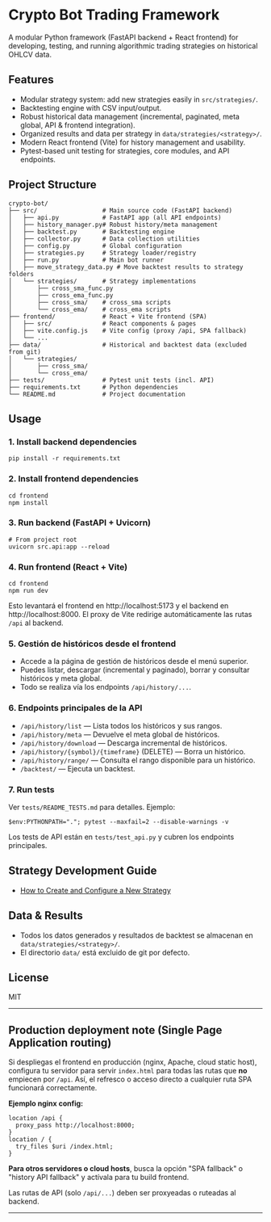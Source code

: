 # Crypto Bot Trading Framework

A modular Python framework (FastAPI backend + React frontend) for developing, testing, and running algorithmic trading strategies on historical OHLCV data.

## Features
- Modular strategy system: add new strategies easily in `src/strategies/`.
- Backtesting engine with CSV input/output.
- Robust historical data management (incremental, paginated, meta global, API & frontend integration).
- Organized results and data per strategy in `data/strategies/<strategy>/`.
- Modern React frontend (Vite) for history management and usability.
- Pytest-based unit testing for strategies, core modules, and API endpoints.

## Project Structure
```
crypto-bot/
├── src/                  # Main source code (FastAPI backend)
│   ├── api.py            # FastAPI app (all API endpoints)
│   ├── history_manager.py# Robust history/meta management
│   ├── backtest.py       # Backtesting engine
│   ├── collector.py      # Data collection utilities
│   ├── config.py         # Global configuration
│   ├── strategies.py     # Strategy loader/registry
│   ├── run.py            # Main bot runner
│   ├── move_strategy_data.py # Move backtest results to strategy folders
│   └── strategies/       # Strategy implementations
│       ├── cross_sma_func.py
│       ├── cross_ema_func.py
│       ├── cross_sma/    # cross_sma scripts
│       └── cross_ema/    # cross_ema scripts
├── frontend/             # React + Vite frontend (SPA)
│   ├── src/              # React components & pages
│   ├── vite.config.js    # Vite config (proxy /api, SPA fallback)
│   └── ...
├── data/                 # Historical and backtest data (excluded from git)
│   └── strategies/
│       ├── cross_sma/
│       └── cross_ema/
├── tests/                # Pytest unit tests (incl. API)
├── requirements.txt      # Python dependencies
└── README.md             # Project documentation
```

## Usage
### 1. Install backend dependencies
```
pip install -r requirements.txt
```

### 2. Install frontend dependencies
```
cd frontend
npm install
```

### 3. Run backend (FastAPI + Uvicorn)
```
# From project root
uvicorn src.api:app --reload
```

### 4. Run frontend (React + Vite)
```
cd frontend
npm run dev
```
Esto levantará el frontend en http://localhost:5173 y el backend en http://localhost:8000. El proxy de Vite redirige automáticamente las rutas `/api` al backend.

### 5. Gestión de históricos desde el frontend
- Accede a la página de gestión de históricos desde el menú superior.
- Puedes listar, descargar (incremental y paginado), borrar y consultar históricos y meta global.
- Todo se realiza vía los endpoints `/api/history/...`.

### 6. Endpoints principales de la API
- `/api/history/list` — Lista todos los históricos y sus rangos.
- `/api/history/meta` — Devuelve el meta global de históricos.
- `/api/history/download` — Descarga incremental de históricos.
- `/api/history/{symbol}/{timeframe}` (DELETE) — Borra un histórico.
- `/api/history/range/` — Consulta el rango disponible para un histórico.
- `/backtest/` — Ejecuta un backtest.

### 7. Run tests
Ver `tests/README_TESTS.md` para detalles. Ejemplo:
```
$env:PYTHONPATH="."; pytest --maxfail=2 --disable-warnings -v
```
Los tests de API están en `tests/test_api.py` y cubren los endpoints principales.

## Strategy Development Guide

- [How to Create and Configure a New Strategy](STRATEGY_GUIDE.md)

## Data & Results
- Todos los datos generados y resultados de backtest se almacenan en `data/strategies/<strategy>/`.
- El directorio `data/` está excluido de git por defecto.

## License
MIT

---

## Production deployment note (Single Page Application routing)

Si despliegas el frontend en producción (nginx, Apache, cloud static host), configura tu servidor para servir `index.html` para todas las rutas que **no** empiecen por `/api`. Así, el refresco o acceso directo a cualquier ruta SPA funcionará correctamente.

**Ejemplo nginx config:**
```nginx
location /api {
  proxy_pass http://localhost:8000;
}
location / {
  try_files $uri /index.html;
}
```

**Para otros servidores o cloud hosts**, busca la opción "SPA fallback" o "history API fallback" y actívala para tu build frontend.

Las rutas de API (solo `/api/...`) deben ser proxyeadas o ruteadas al backend.

---
